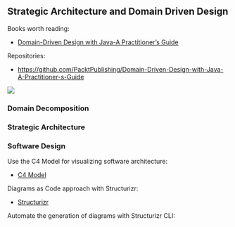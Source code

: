 ## Strategic Architecture and Domain Driven Design
Books worth reading:
- [Domain-Driven Design with Java-A Practitioner’s Guide](https://ddd-book.karthiks.in/)

Repositories:
- https://github.com/PacktPublishing/Domain-Driven-Design-with-Java-A-Practitioner-s-Guide

![](embed:DomainDrivenDesign)

### Domain Decomposition


### Strategic Architecture


### Software Design
Use the C4 Model for visualizing software architecture:
- [C4 Model](https://c4model.com/)

Diagrams as Code approach with Structurizr:
- [Structurizr](https://structurizr.com/)

Automate the generation of diagrams with Structurizr CLI:
